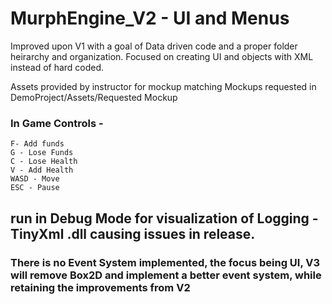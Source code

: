 # MurphEngine_V2 - UI and Menus
Improved upon V1 with a goal of Data driven code and a proper folder heirarchy and organization.
Focused on creating UI and objects with XML instead of hard coded. 

Assets provided by instructor for mockup matching Mockups requested in DemoProject/Assets/Requested Mockup

### In Game Controls - 
    F- Add funds
    G - Lose Funds
    C - Lose Health
    V - Add Health
    WASD - Move
    ESC - Pause


## run in Debug Mode for visualization of Logging - TinyXml .dll causing issues in release. 
### There is no Event System implemented, the focus being UI, V3 will remove Box2D and implement a better event system, while retaining the improvements from V2
